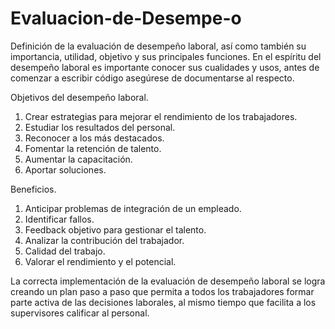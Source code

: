 # Evaluacion-de-Desempe-o
Definición de la evaluación de desempeño laboral, así como también su importancia, utilidad, objetivo y sus principales funciones.
En el espíritu del desempeño laboral es importante conocer sus cualidades y usos, antes de comenzar a escribir código asegúrese de documentarse al respecto.

Objetivos del desempeño laboral.
1.	Crear estrategias para mejorar el rendimiento de los trabajadores.
2.	Estudiar los resultados del personal.
3.	Reconocer a los más destacados.
4.	Fomentar la retención de talento.
5.	Aumentar la capacitación.
6.	Aportar soluciones.
   
Beneficios.
1.	Anticipar problemas de integración de un empleado.
2.	Identificar fallos.
3.	Feedback objetivo para gestionar el talento.
4.	Analizar la contribución del trabajador.
5.	Calidad del trabajo.
6.	Valorar el rendimiento y el potencial.
   
La correcta implementación de la evaluación de desempeño laboral se logra creando un plan paso a paso que permita a todos los trabajadores formar parte activa de las decisiones laborales, al mismo tiempo que facilita a los supervisores calificar al personal.
